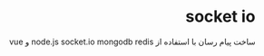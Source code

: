 <div dir="rtl">

# socket io

ساخت پیام رسان با استفاده از
node.js socket.io mongodb redis و vue

</div>
